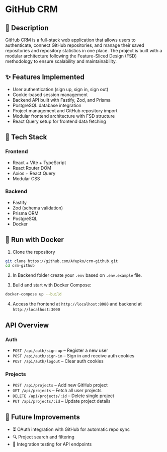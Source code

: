 # GitHub CRM

## 📄 Description

GitHub CRM is a full-stack web application that allows users to authenticate, connect GitHub repositories, and manage their saved repositories and repository statistics in one place. The project is built with a modular architecture following the Feature-Sliced Design (FSD) methodology to ensure scalability and maintainability.

## ✨ Features Implemented

- User authentication (sign up, sign in, sign out)
- Cookie-based session management
- Backend API built with Fastify, Zod, and Prisma
- PostgreSQL database integration
- Project management and GitHub repository import
- Modular frontend architecture with FSD structure
- React Query setup for frontend data fetching

## 🧰 Tech Stack

### Frontend
- React + Vite + TypeScript
- React Router DOM
- Axios + React Query
- Modular CSS

### Backend
- Fastify
- Zod (schema validation)
- Prisma ORM
- PostgreSQL
- Docker

## 🐳 Run with Docker

1. Clone the repository
```bash
git clone https://github.com/AYupko/crm-github.git
cd crm-github
```

2. In Backend folder create your `.env` based on `.env.example` file.

3. Build and start with Docker Compose:
```bash
docker-compose up --build
```

4. Access the frontend at `http://localhost:8080` and backend at `http://localhost:3000`

## API Overview

### Auth

- `POST /api/auth/sign-up` – Register a new user
- `POST /api/auth/sign-in` – Sign in and receive auth cookies
- `POST /api/auth/logout` – Clear auth cookies

### Projects

- `POST /api/projects` – Add new GitHub project
- `GET /api/projects` – Fetch all user projects
- `DELETE /api/projects/:id` – Delete single project
- `PUT /api/projects/:id` – Update project details

## 🚀 Future Improvements

- ⏳ OAuth integration with GitHub for automatic repo sync
- 🔍 Project search and filtering
- 🧪 Integration testing for API endpoints
